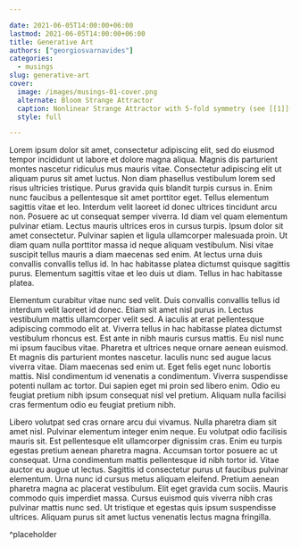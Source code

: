 ```yaml
---

date: 2021-06-05T14:00:00+06:00
lastmod: 2021-06-05T14:00:00+06:00
title: Generative Art
authors: ["georgiosvarnavides"]
categories:
  - musings
slug: generative-art
cover:
  image: /images/musings-01-cover.png
  alternate: Bloom Strange Attractor
  caption: Nonlinear Strange Attractor with 5-fold symmetry (see [[1]](https://github.com/gvarnavi/generative-art-iap))
  style: full

---
```


Lorem ipsum dolor sit amet, consectetur adipiscing elit, sed do eiusmod tempor incididunt ut labore et dolore magna aliqua. Magnis dis parturient montes nascetur ridiculus mus mauris vitae. Consectetur adipiscing elit ut aliquam purus sit amet luctus. Non diam phasellus vestibulum lorem sed risus ultricies tristique. Purus gravida quis blandit turpis cursus in. Enim nunc faucibus a pellentesque sit amet porttitor eget. Tellus elementum sagittis vitae et leo. Interdum velit laoreet id donec ultrices tincidunt arcu non. Posuere ac ut consequat semper viverra. Id diam vel quam elementum pulvinar etiam. Lectus mauris ultrices eros in cursus turpis. Ipsum dolor sit amet consectetur. Pulvinar sapien et ligula ullamcorper malesuada proin. Ut diam quam nulla porttitor massa id neque aliquam vestibulum. Nisi vitae suscipit tellus mauris a diam maecenas sed enim. At lectus urna duis convallis convallis tellus id. In hac habitasse platea dictumst quisque sagittis purus. Elementum sagittis vitae et leo duis ut diam. Tellus in hac habitasse platea.

Elementum curabitur vitae nunc sed velit. Duis convallis convallis tellus id interdum velit laoreet id donec. Etiam sit amet nisl purus in. Lectus vestibulum mattis ullamcorper velit sed. A iaculis at erat pellentesque adipiscing commodo elit at. Viverra tellus in hac habitasse platea dictumst vestibulum rhoncus est. Est ante in nibh mauris cursus mattis. Eu nisl nunc mi ipsum faucibus vitae. Pharetra et ultrices neque ornare aenean euismod. Et magnis dis parturient montes nascetur. Iaculis nunc sed augue lacus viverra vitae. Diam maecenas sed enim ut. Eget felis eget nunc lobortis mattis. Nisl condimentum id venenatis a condimentum. Viverra suspendisse potenti nullam ac tortor. Dui sapien eget mi proin sed libero enim. Odio eu feugiat pretium nibh ipsum consequat nisl vel pretium. Aliquam nulla facilisi cras fermentum odio eu feugiat pretium nibh.

Libero volutpat sed cras ornare arcu dui vivamus. Nulla pharetra diam sit amet nisl. Pulvinar elementum integer enim neque. Eu volutpat odio facilisis mauris sit. Est pellentesque elit ullamcorper dignissim cras. Enim eu turpis egestas pretium aenean pharetra magna. Accumsan tortor posuere ac ut consequat. Urna condimentum mattis pellentesque id nibh tortor id. Vitae auctor eu augue ut lectus. Sagittis id consectetur purus ut faucibus pulvinar elementum. Urna nunc id cursus metus aliquam eleifend. Pretium aenean pharetra magna ac placerat vestibulum. Elit eget gravida cum sociis. Mauris commodo quis imperdiet massa. Cursus euismod quis viverra nibh cras pulvinar mattis nunc sed. Ut tristique et egestas quis ipsum suspendisse ultrices. Aliquam purus sit amet luctus venenatis lectus magna fringilla.

^placeholder
